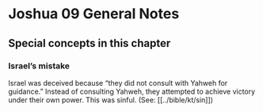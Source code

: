 # Joshua 09 General Notes
## Special concepts in this chapter

### Israel’s mistake

Israel was deceived because “they did not consult with Yahweh for guidance.” Instead of consulting Yahweh, they attempted to achieve victory under their own power. This was sinful. (See: [[../bible/kt/sin]])